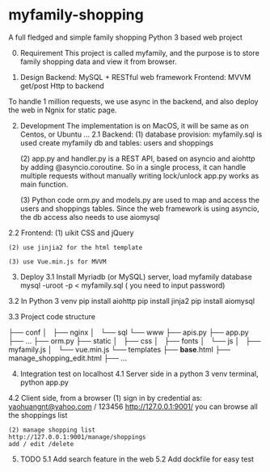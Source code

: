 myfamily-shopping
======================

A full fledged and simple family shopping Python 3 based web project

0. Requirement
    This project is called myfamily, and the purpose is to store family shopping data and view it
    from browser.

1. Design
Backend:  MySQL + RESTful web framework
Frontend: MVVM get/post Http to backend

To handle 1 million requests, we use async in the backend, and also deploy the web in Ngnix
for static page.

2. Development
The implementation is on MacOS, it will be same as on Centos, or Ubuntu ...
2.1 Backend:
    (1) database provision: myfamily.sql is used create myfamily db and tables:
        users and shoppings

    (2) app.py and handler.py is a REST API, based on asyncio and aiohttp by
        adding @asyncio.coroutine. So in a single process, it can handle multiple requests
        without manually writing lock/unlock
        app.py works as main function.

    (3) Python code orm.py and models.py are used to map and access the users and shoppings tables.
        Since the web framework is using asyncio, the db access also needs to use aiomysql

2.2 Frontend:
    (1) uikit CSS and jQuery

    (2) use jinjia2 for the html template

    (3) use Vue.min.js for MVVM

3. Deploy
3.1 Install Myriadb (or MySQL) server, load myfamily database
    mysql -uroot -p < myfamily.sql
( you need to input password)

3.2 In Python 3 venv
    pip install aiohttp
    pip install jinja2
    pip install aiomysql

3.3 Project code structure

├── conf
│   ├── nginx
│   └── sql
└── www
    ├── apis.py
    ├── app.py
    ├── ...
    ├── orm.py
    ├── static
    │   ├── css
    │   ├── fonts
    │   └── js
    │       ├── myfamily.js
    │       └── vue.min.js
    └── templates
        ├── __base__.html
        ├── manage_shopping_edit.html
        ├── ...

4. Integration test on localhost
4.1 Server side
    in a python 3 venv terminal, python app.py

4.2 Client side, from a browser
    (1) sign in by credential as: yaohuangnt@yahoo.com / 123456
    http://127.0.0.1:9001/
    you can browse all the shoppings list

    (2) manage shopping list
    http://127.0.0.1:9001/manage/shoppings
    add / edit /delete

5. TODO
5.1 Add search feature in the web
5.2 Add dockfile for easy test
